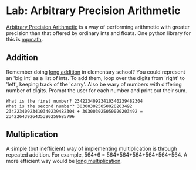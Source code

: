 
# Lab: Arbitrary Precision Arithmetic

[Arbitrary Precision Arithmetic](https://en.wikipedia.org/wiki/Arbitrary-precision_arithmetic) is a way of performing arithmetic with greater precision than that offered by ordinary ints and floats. One python library for this is [mpmath](http://mpmath.org/).

## Addition

Remember doing [long addition](https://en.wikipedia.org/wiki/Elementary_arithmetic#Example) in elementary school? You could represent an 'big int' as a list of ints. To add them, loop over the digits from 'right' to 'left', keeping track of the 'carry'. Also be wary of numbers with differing number of digits. Prompt the user for each number and print out their sum.

```
What is the first number? 23422340923410340239482304
What is the second number? 303003025050020203492
23422340923410340239482304 + 303003025050020203492 = 23422643926435390259685796
```


## Multiplication

A simple (but inefficient) way of implementing multiplication is through repeated addition. For example, 564*6 = 564+564+564+564+564+564. A more efficient way would be [long multiplication](http://mathworld.wolfram.com/LongMultiplication.html).